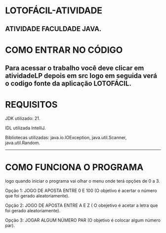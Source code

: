 # LOTOFÁCIL-ATIVIDADE
ATIVIDADE FACULDADE JAVA.
-------------------------------------------------------------
# COMO ENTRAR NO CÓDIGO 
Para acessar o trabalho você deve clicar em atividadeLP depois em src logo em seguida verá o codigo fonte da aplicação LOTOFÁCIL.
-------------------------------------------------------------
# REQUISITOS 
JDK utilizado: 21.  

IDL utilizada IntelliJ.  

Bibliotecas utilizadas: java.io.IOException, java.util.Scanner, java.util.Random.  

-------------------------------------------------------------
# COMO FUNCIONA O PROGRAMA
logo quando iniciar o programa vai olhar o menu onde terá opções de 0 a 3.  

Opção 1: JOGO DE APOSTA ENTRE 0 E 100 (O objetivo é acertar o número que foi gerado aleatoriamente).  

Opção 2: JOGO DE APOSTA ENTRE A E Z ( O obejetivo é acetar a letra que foi gerado aleatoriamente).  

Opção 3: JOGAR ALGUM NÚMERO PAR (O objetivo é colocar algum número par).  


